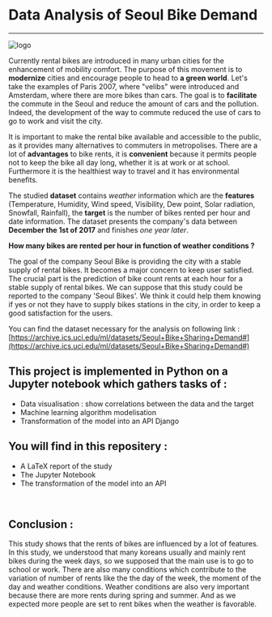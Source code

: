 # Data Analysis of Seoul Bike Demand

***

![logo](https://github.com/thomastrg/SeoulBikeDemand_DataAnalysis/blob/main/images/bikedemand.jpeg)

Currently rental bikes are introduced in many urban cities for the enhancement of mobility comfort. The purpose of this movement is to **modernize** cities and encourage people to head to **a green world**. Let's take the examples of Paris 2007, where "velibs" were introduced and Amsterdam, where there are more bikes than cars. The goal is to **facilitate** the commute in the Seoul and reduce the amount of cars and the pollution. Indeed, the development of the way to commute reduced the use of cars to go to work and visit the city.


It is important to make the rental bike available and accessible to the public, as it provides many alternatives to commuters in metropolises. There are a lot of **advantages** to bike rents, it is **convenient** because it permits people not to keep the bike all day long, whether it is at work or at school. Furthermore it is the healthiest way to travel and it has environmental benefits.

The studied **dataset** contains *weather* information which are the **features** (Temperature, Humidity, Wind speed, Visibility, Dew point, Solar radiation, Snowfall, Rainfall), the **target** is the number of bikes rented per hour and date information. The dataset presents the company's data between **December the  1st of 2017** and finishes *one year later*.  


**How many bikes are rented per hour in function of weather conditions ?**


The goal of the company Seoul Bike is providing the city with a stable supply of rental bikes. It becomes a major concern to keep user satisfied. The crucial part is the prediction of bike count rents at each hour for a stable supply of rental bikes. We can suppose that this study could be reported to the company 'Seoul Bikes'. We think it could help them knowing if yes or not they have to supply bikes stations in the city, in order to keep a good satisfaction for the users.

You can find the dataset necessary for the analysis on following link : [https://archive.ics.uci.edu/ml/datasets/Seoul+Bike+Sharing+Demand#](https://archive.ics.uci.edu/ml/datasets/Seoul+Bike+Sharing+Demand#)
<br>


## This project is implemented in Python on a Jupyter notebook which gathers tasks of :  
* Data visualisation : show correlations between the data and the target  
* Machine learning algorithm modelisation
* Transformation of the model into an API Django 
  
 
## You will find in this repositery :   
* A LaTeX report of the study   
* The Jupyter Notebook
* The transformation of the model into an API 
<br> 

## Conclusion : 
This study shows that the rents of bikes are influenced by a lot of features. In this study, we understood that many koreans usually and mainly rent bikes during the week days, so we supposed that the main use is to go to school or work. There are also many conditions which contribute to the variation of number of rents like the the day of the week, the moment of the day and weather conditions. Weather conditions are also very important because there are more rents during spring and summer. And as we expected more people are set to rent bikes when the weather is favorable. 
